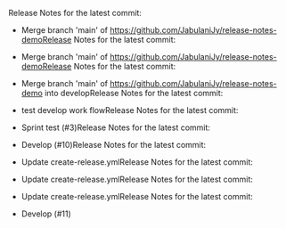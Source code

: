 Release Notes for the latest commit:

- Merge branch 'main' of https://github.com/JabulaniJy/release-notes-demoRelease Notes for the latest commit:

- Merge branch 'main' of https://github.com/JabulaniJy/release-notes-demoRelease Notes for the latest commit:

- Merge branch 'main' of https://github.com/JabulaniJy/release-notes-demo into developRelease Notes for the latest commit:

- test develop work flowRelease Notes for the latest commit:

- Sprint test (#3)Release Notes for the latest commit:

- Develop (#10)Release Notes for the latest commit:

- Update create-release.ymlRelease Notes for the latest commit:

- Update create-release.ymlRelease Notes for the latest commit:

- Update create-release.ymlRelease Notes for the latest commit:

- Develop (#11)
